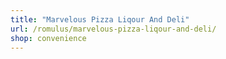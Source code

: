 ```yaml
---
title: "Marvelous Pizza Liqour And Deli"
url: /romulus/marvelous-pizza-liqour-and-deli/
shop: convenience
---
```


